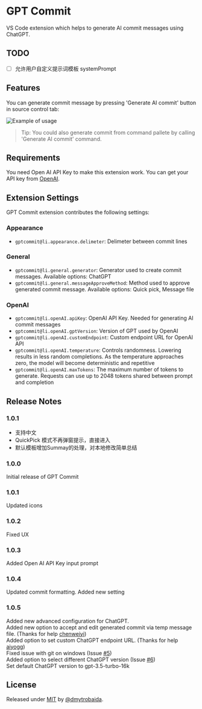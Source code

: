 


# GPT Commit

VS Code extension which helps to generate AI commit messages using ChatGPT.
## TODO 
- [ ] 允许用户自定义提示词模板   systemPrompt


## Features

You can generate commit message by pressing 'Generate AI commit' button in source control tab:

![Example of usage](assets/images/example.gif)

> Tip: You could also generate commit from command pallete by calling 'Generate AI commit' command.

## Requirements

You need Open AI API Key to make this extension work.
You can get your API key from [OpenAI](https://platform.openai.com/account/api-keys).

## Extension Settings

GPT Commit extension contributes the following settings:

### Appearance

- `gptcommit@li.appearance.delimeter`: Delimeter between commit lines

### General

- `gptcommit@li.general.generator`: Generator used to create commit messages. Available options: ChatGPT
- `gptcommit@li.general.messageApproveMethod`: Method used to approve generated commit message. Available options: Quick pick, Message file

### OpenAI

- `gptcommit@li.openAI.apiKey`: OpenAI API Key. Needed for generating AI commit messages
- `gptcommit@li.openAI.gptVersion`: Version of GPT used by OpenAI
- `gptcommit@li.openAI.customEndpoint`: Custom endpoint URL for OpenAI API
- `gptcommit@li.openAI.temperature`: Controls randomness. Lowering results in less random completions. As the temperature approaches zero, the model will become deterministic and repetitive
- `gptcommit@li.openAI.maxTokens`: The maximum number of tokens to generate. Requests can use up to 2048 tokens shared between prompt and completion

## Release Notes

### 1.0.1 
- 支持中文
- QuickPick 模式不再弹窗提示，直接进入
- 默认模板增加Summay的处理，对本地修改简单总结

### 1.0.0

Initial release of GPT Commit

### 1.0.1

Updated icons

### 1.0.2

Fixed UX

### 1.0.3

Added Open AI API Key input prompt

### 1.0.4

Updated commit formatting. Added new setting

### 1.0.5

Added new advanced configuration for ChatGPT.\
Added new option to accept and edit generated commit via temp message file. (Thanks for help [chenweiyi](https://github.com/chenweiyi))\
Added option to set custom ChatGPT endpoint URL. (Thanks for help [aiyogg](https://github.com/aiyogg))\
Fixed issue with git on windows (Issue [#5](https://github.com/dmytrobaida/GPTCommitVSCode/issues/5))\
Added option to select different ChatGPT version (Issue [#6](https://github.com/dmytrobaida/GPTCommitVSCode/issues/6))\
Set default ChatGPT version to gpt-3.5-turbo-16k

## License

Released under [MIT](/LICENSE) by [@dmytrobaida](https://github.com/dmytrobaida).
